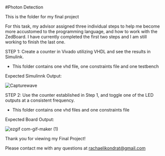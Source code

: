 #Photon Detection

This is the folder for my final project 

For this task, my advisor assigned three individual steps to help me 
become more accustomed to the programming language, and how to work with the ZedBoard. 
I have currently completed the first two steps and I am still working to finish the last one. 

STEP 1: Create a counter in Vivado utilizing VHDL and see the results in Simulink. 
- This folder contains one vhd file, one constraints file and one testbench

Expected Simulinnk Output: 

![Capturewave](https://user-images.githubusercontent.com/33561389/145822014-be836ad7-ec5a-4b6f-be18-3d9fc15d994e.PNG)

STEP 2: Use the counter established in Step 1, and toggle one of the LED outputs at a consistent frequency. 
- This folder contains one vhd files and one constraints file

Expected Board Output: 

![ezgif com-gif-maker (1)](https://user-images.githubusercontent.com/33561389/145823100-0757da35-a5aa-4ad7-be62-95765b6cdace.gif)

Thank you for viewing my Final Project!

Please contact me with any questions at rachaelikondrat@gmail.com
